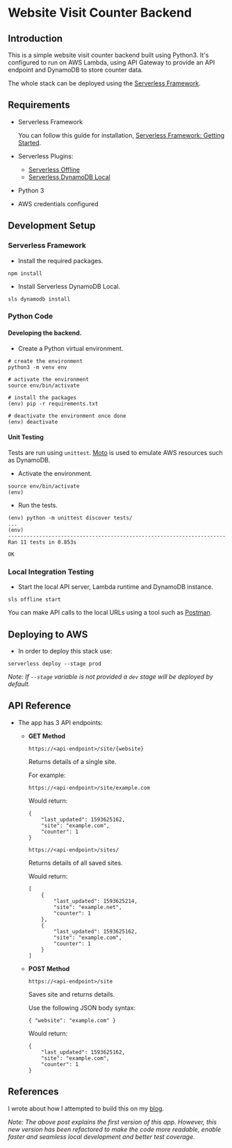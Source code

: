 # Website Visit Counter Backend

## Introduction
This is a simple website visit counter backend built using Python3. It's configured to run on AWS Lambda, using API Gateway to provide an API endpoint and DynamoDB to store counter data.

The whole stack can be deployed using the [Serverless Framework](https://www.serverless.com/).

## Requirements
+ Serverless Framework
    
    You can follow this guide for installation, [Serverless Framework: Getting Started](https://www.serverless.com/framework/docs/getting-started/).

+ Serverless Plugins:
    + [Serverless Offline](https://www.npmjs.com/package/serverless-offline)
    + [Serverless DynamoDB Local](https://www.npmjs.com/package/serverless-dynamodb-local)

+ Python 3
+ AWS credentials configured

## Development Setup
### Serverless Framework
+ Install the required packages.
```
npm install
```
+ Install Serverless DynamoDB Local.
```
sls dynamodb install
```

### Python Code
#### Developing the backend.
+ Create a Python virtual environment.
```
# create the environment
python3 -m venv env

# activate the environment
source env/bin/activate

# install the packages
(env) pip -r requirements.txt

# deactivate the environment once done
(env) deactivate
```


#### Unit Testing
Tests are run using `unittest`. [Moto](https://github.com/spulec/moto) is used to emulate AWS resources such as DynamoDB.

+ Activate the environment.
```
source env/bin/activate
(env)
```
+ Run the tests.
```
(env) python -m unittest discover tests/
...
(env)
----------------------------------------------------------------------
Ran 11 tests in 0.853s

OK
```

### Local Integration Testing
+ Start the local API server, Lambda runtime and DynamoDB instance.
```
sls offline start
```

You can make API calls to the local URLs using a tool such as [Postman](https://www.postman.com/).


## Deploying to AWS
+ In order to deploy this stack use:
```
serverless deploy --stage prod
```
*Note: If `--stage` variable is not provided a `dev` stage will be deployed by default.*

## API Reference
+ The app has 3 API endpoints:
    + **GET Method**
        
        `https://<api-endpoint>/site/{website}`
        
        Returns details of a single site.
        
        For example:
        
        `https://<api-endpoint>/site/example.com`
        
        Would return:
        ```
        {
            "last_updated": 1593625162,
            "site": "example.com",
            "counter": 1
        }
        ```

        `https://<api-endpoint>/sites/`

        Returns details of all saved sites.

        Would return:
        ```
        [
            {
                "last_updated": 1593625214,
                "site": "example.net",
                "counter": 1
            },
            {
                "last_updated": 1593625162,
                "site": "example.com",
                "counter": 1
            }
        ]

        ```

    + **POST Method**
        
        `https://<api-endpoint>/site`
        
        Saves site and returns details.

        Use the following JSON body syntax:
        
        ```
        { "website": "example.com" }
        ```

        Would return:
        ```
        {
            "last_updated": 1593625162,
            "site": "example.com",
            "counter": 1
        }
        ```

## References
I wrote about how I attempted to build this on my [blog](https://muhannad0.github.io/post/phase3-build-site-visit-counter-apigateway-lambda-dynamodb-cloudresumechallenge/).

*Note: The above post explains the first version of this app. However, this new version has been refactored to make the code more readable, enable faster and seamless local development and better test coverage.*